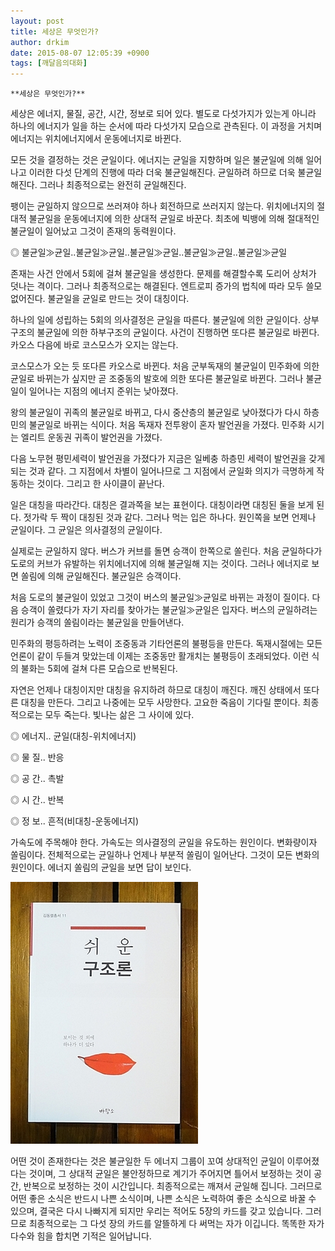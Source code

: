 ```yaml
---
layout: post
title: 세상은 무엇인가?
author: drkim
date: 2015-08-07 12:05:39 +0900
tags: [깨달음의대화]
---
```

 


    **세상은 무엇인가?**

  


세상은 에너지, 물질, 공간, 시간, 정보로 되어 있다. 별도로 다섯가지가 있는게 아니라 하나의 에너지가 일을 하는 순서에 따라 다섯가지 모습으로 관측된다. 이 과정을 거치며 에너지는 위치에너지에서 운동에너지로 바뀐다. 

  


모든 것을 결정하는 것은 균일이다. 에너지는 균일을 지향하며 일은 불균일에 의해 일어나고 이러한 다섯 단계의 진행에 따라 더욱 불균일해진다. 균일하려 하므로 더욱 불균일해진다. 그러나 최종적으로는 완전히 균일해진다. 

  


팽이는 균일하지 않으므로 쓰러져야 하나 회전하므로 쓰러지지 않는다. 위치에너지의 절대적 불균일을 운동에너지에 의한 상대적 균일로 바꾼다. 최초에 빅뱅에 의해 절대적인 불균일이 일어났고 그것이 존재의 동력원이다. 

  


◎ 불균일≫균일..불균일≫균일..불균일≫균일..불균일≫균일..불균일≫균일 

  


존재는 사건 안에서 5회에 걸쳐 불균일을 생성한다. 문제를 해결할수록 도리어 상처가 덧나는 격이다. 그러나 최종적으로는 해결된다. 엔트로피 증가의 법칙에 따라 모두 쓸모없어진다. 불균일을 균일로 만드는 것이 대칭이다. 

  


하나의 일에 성립하는 5회의 의사결정은 균일을 따른다. 불균일에 의한 균일이다. 상부구조의 불균일에 의한 하부구조의 균일이다. 사건이 진행하면 또다른 불균일로 바뀐다. 카오스 다음에 바로 코스모스가 오지는 않는다. 

  


코스모스가 오는 듯 또다른 카오스로 바뀐다. 처음 군부독재의 불균일이 민주화에 의한 균일로 바뀌는가 싶지만 곧 조중동의 발호에 의한 또다른 불균일로 바뀐다. 그러나 불균일이 일어나는 지점의 에너지 준위는 낮아졌다. 

  


왕의 불균일이 귀족의 불균일로 바뀌고, 다시 중산층의 불균일로 낮아졌다가 다시 하층민의 불균일로 바뀌는 식이다. 처음 독재자 전투왕이 혼자 발언권을 가졌다. 민주화 시기는 엘리트 운동권 귀족이 발언권을 가졌다. 

  


다음 노무현 평민세력이 발언권을 가졌다가 지금은 일베충 하층민 세력이 발언권을 갖게 되는 것과 같다. 그 지점에서 차별이 일어나므로 그 지점에서 균일화 의지가 극명하게 작동하는 것이다. 그리고 한 사이클이 끝난다. 

  


일은 대칭을 따라간다. 대칭은 결과쪽을 보는 표현이다. 대칭이라면 대칭된 둘을 보게 된다. 젓가락 두 짝이 대칭된 것과 같다. 그러나 먹는 입은 하나다. 원인쪽을 보면 언제나 균일이다. 그 균일은 의사결정의 균일이다. 

  


실제로는 균일하지 않다. 버스가 커브를 돌면 승객이 한쪽으로 쏠린다. 처음 균일하다가 도로의 커브가 유발하는 위치에너지에 의해 불균일해 지는 것이다. 그러나 에너지로 보면 쏠림에 의해 균일해진다. 불균일은 승객이다. 

  


처음 도로의 불균일이 있었고 그것이 버스의 불균일≫균일로 바뀌는 과정이 질이다. 다음 승객이 쏠렸다가 자기 자리를 찾아가는 불균일≫균일은 입자다. 버스의 균일하려는 원리가 승객의 쏠림이라는 불균일을 만들어낸다. 

  


민주화의 평등하려는 노력이 조중동과 기타언론의 불평등을 만든다. 독재시절에는 모든 언론이 같이 두들겨 맞았는데 이제는 조중동만 활개치는 불평등이 초래되었다. 이런 식의 불화는 5회에 걸쳐 다른 모습으로 반복된다. 

  


자연은 언제나 대칭이지만 대칭을 유지하려 하므로 대칭이 깨진다. 깨진 상태에서 또다른 대칭을 만든다. 그리고 나중에는 모두 사망한다. 고요한 죽음이 기다릴 뿐이다. 최종적으로는 모두 죽는다. 빛나는 삶은 그 사이에 있다. 

  


◎ 에너지.. 균일(대칭-위치에너지)  
      
◎ 물 질.. 반응  
      
◎ 공 간.. 촉발  
      
◎ 시 간.. 반복  
      
◎ 정 보.. 흔적(비대칭-운동에너지) 

  


가속도에 주목해야 한다. 가속도는 의사결정의 균일을 유도하는 원인이다. 변화량이자 쏠림이다. 전체적으로는 균일하나 언제나 부분적 쏠림이 일어난다. 그것이 모든 변화의 원인이다. 에너지 쏠림의 균일을 보면 답이 보인다. 

  



![](/files/attach/images/198/683/612/DSC01488.JPG) 

  


어떤 것이 존재한다는 것은 불균일한 두 에너지 그룹이 꼬여 상대적인 균일이 이루어졌다는 것이며, 그 상대적 균일은 불안정하므로 계기가 주어지면 틀어서 보정하는 것이 공간, 반복으로 보정하는 것이 시간입니다. 최종적으로는 깨져서 균일해 집니다. 그러므로 어떤 좋은 소식은 반드시 나쁜 소식이며, 나쁜 소식은 노력하여 좋은 소식으로 바꿀 수 있으며, 결국은 다시 나빠지게 되지만 우리는 적어도 5장의 카드를 갖고 있습니다. 그러므로 최종적으로는 그 다섯 장의 카드를 알뜰하게 다 써먹는 자가 이깁니다. 똑똑한 자가 다수와 힘을 합치면 기적은 일어납니다.